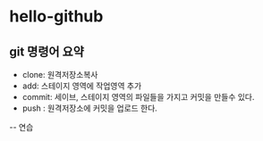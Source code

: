 # hello-github

## git 명령어 요약

- clone: 원격저장소복사
- add: 스테이지 영역에 작업영역 추가
- commit: 세이브, 스테이지 영역의 파일들을 가지고 커밋을 만들수 있다.
- push : 원격저장소에 커밋을 업로드 한다.

-- 연습

